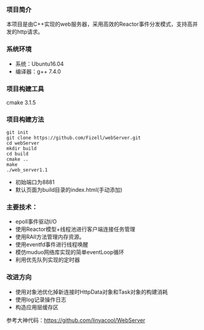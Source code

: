 ### 项目简介

本项目是由C++实现的web服务器，采用高效的Reactor事件分发模式，支持高并发的http请求。

### 系统环境

- 系统：Ubuntu16.04
- 编译器：g++ 7.4.0

### 项目构建工具

cmake 3.1.5

### 项目构建方法

```
git init
git clone https://github.com/Fizell/webServer.git
cd webServer
mkdir build
cd build
cmake ..
make
./web_server1.1
```

- 初始端口为8881
- 默认页面为build目录的index.html(手动添加)

### 主要技术：

- epoll事件驱动I/O
- 使用Reactor模型+线程池进行客户端连接任务管理
- 使用RAII方法管理内存资源。
- 使用eventfd事件进行线程唤醒
- 模仿muduo网络库实现的简单eventLoop循环
- 利用优先队列实现的定时器



### 改进方向

- 使用对象池优化掉新连接时HttpData对象和Task对象的构建消耗
- 使用log记录操作日志
- 构造应用层缓存区

参考大神代码：<https://github.com/linyacool/WebServer>
